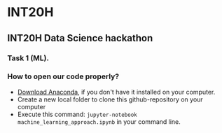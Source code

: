 # INT20H
## INT20H Data Science hackathon

### Task 1 (ML). 
### How to open our code properly?
- [Download Anaconda](https://www.continuum.io/downloads), if you don't have it installed on your computer.
- Create a new local folder to clone this github-repository on your computer
- Execute this command: `jupyter-notebook machine_learning_approach.ipynb` in your command line.
